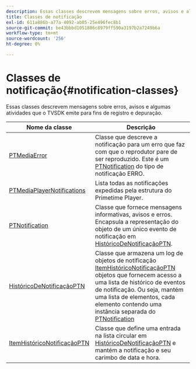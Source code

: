 ```yaml
---
description: Essas classes descrevem mensagens sobre erros, avisos e algumas atividades que o TVSDK emite para fins de registro e depuração.
title: Classes de notificação
exl-id: 611a886b-a77a-4092-ab05-25e496fec8b1
source-git-commit: be43bbbd1051886c8979ff590a3197b2a7249b6a
workflow-type: tm+mt
source-wordcount: '256'
ht-degree: 0%

---
```


# Classes de notificação{#notification-classes}

Essas classes descrevem mensagens sobre erros, avisos e algumas atividades que o TVSDK emite para fins de registro e depuração.

| Nome da classe | Descrição |
|---|---|
| [PTMediaError](https://help.adobe.com/en_US/primetime/api/psdk/appledoc/Classes/PTMediaError.html) | Classe que descreve a notificação para um erro que faz com que o reprodutor pare de ser reproduzido. Este é um [PTNotification](https://help.adobe.com/en_US/primetime/api/psdk/appledoc/Classes/PTNotification.html) do tipo de notificação ERRO. |
| [PTMediaPlayerNotifications](https://help.adobe.com/en_US/primetime/api/psdk/appledoc/Classes/PTMediaPlayerNotifications.html) | Lista todas as notificações expedidas pela estrutura do Primetime Player. |
| [PTNotification](https://help.adobe.com/en_US/primetime/api/psdk/appledoc/Classes/PTNotification.html) | Classe que fornece mensagens informativas, avisos e erros. Encapsula a representação do objeto de um único evento de notificação em [HistóricoDeNotificaçãoPTN](https://help.adobe.com/en_US/primetime/api/psdk/appledoc/Classes/PTNotificationHistory.html). |
| [HistóricoDeNotificaçãoPTN](https://help.adobe.com/en_US/primetime/api/psdk/appledoc/Classes/PTNotificationHistory.html) | Classe que armazena um log de objetos de notificação [ItemHistóricoNotificaçãoPTN](https://help.adobe.com/en_US/primetime/api/psdk/appledoc/Classes/PTNotificationHistoryItem.html) objetos que fornecem acesso a uma lista de histórico de eventos de notificação. Ou seja, mantém uma lista de elementos, cada elemento contendo uma instância separada do [PTNotification](https://help.adobe.com/en_US/primetime/api/psdk/appledoc/Classes/PTNotification.html) |
| [ItemHistóricoNotificaçãoPTN](https://help.adobe.com/en_US/primetime/api/psdk/appledoc/Classes/PTNotificationHistoryItem.html) | Classe que define uma entrada na lista circular em [HistóricoDeNotificaçãoPTN](https://help.adobe.com/en_US/primetime/api/psdk/appledoc/Classes/PTNotificationHistory.html) e mantém a notificação e seu carimbo de data e hora. |
